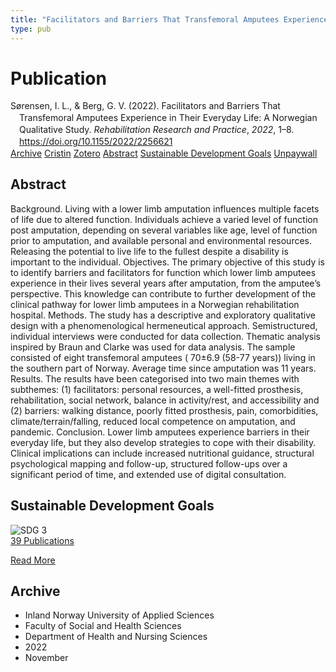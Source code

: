 ```yaml
---
title: "Facilitators and Barriers That Transfemoral Amputees Experience in Their Everyday Life: A Norwegian Qualitative Study"
type: pub
---
```

<h1>Publication</h1>
<article id="csl-bib-container-KI5MTLJ9" class="csl-bib-container">
  <div class="csl-bib-body" style="line-height: 1.35; padding-left: 1em; text-indent:-1em;">
  <div class="csl-entry">S&#xF8;rensen, I. L., &amp; Berg, G. V. (2022). Facilitators and Barriers That Transfemoral Amputees Experience in Their Everyday Life: A Norwegian Qualitative Study. <i>Rehabilitation Research and Practice</i>, <i>2022</i>, 1&#x2013;8. <a href="https://doi.org/10.1155/2022/2256621">https://doi.org/10.1155/2022/2256621</a></div>
</div>
  <div class="csl-bib-buttons">
    <a href="#taxonomy-article-KI5MTLJ9" class="csl-bib-button">Archive</a>
    <a href="https://app.cristin.no/results/show.jsf?id=2071310" alt="Cristin URL" class="csl-bib-button">Cristin</a>
    <a href="http://zotero.org/groups/5022929/items/KI5MTLJ9" alt="Zotero URL" class="csl-bib-button">Zotero</a>
    <a href="#abstract-article-KI5MTLJ9" class="csl-bib-button">Abstract</a>
    <a href="#sdg-article-KI5MTLJ9" class="csl-bib-button">Sustainable Development Goals</a>
    <a href="https://downloads.hindawi.com/journals/rerp/2022/2256621.pdf" class="csl-bib-button">Unpaywall</a>
  </div>
  <div id="csl-bib-meta-container-KI5MTLJ9"></div>
</article>
<div id="csl-bib-meta-KI5MTLJ9" class="csl-bib-meta">
  <article id="abstract-article-KI5MTLJ9" class="abstract-article">
    <h1>Abstract</h1>
    Background. Living with a lower limb amputation influences multiple facets of life due to altered function. Individuals achieve a varied level of function post amputation, depending on several variables like age, level of function prior to amputation, and available personal and environmental resources. Releasing the potential to live life to the fullest despite a disability is important to the individual. Objectives. The primary objective of this study is to identify barriers and facilitators for function which lower limb amputees experience in their lives several years after amputation, from the amputee’s perspective. This knowledge can contribute to further development of the clinical pathway for lower limb amputees in a Norwegian rehabilitation hospital. Methods. The study has a descriptive and exploratory qualitative design with a phenomenological hermeneutical approach. Semistructured, individual interviews were conducted for data collection. Thematic analysis inspired by Braun and Clarke was used for data analysis. The sample consisted of eight transfemoral amputees ( 70±6.9 (58-77 years)) living in the southern part of Norway. Average time since amputation was 11 years. Results. The results have been categorised into two main themes with subthemes: (1) facilitators: personal resources, a well-fitted prosthesis, rehabilitation, social network, balance in activity/rest, and accessibility and (2) barriers: walking distance, poorly fitted prosthesis, pain, comorbidities, climate/terrain/falling, reduced local competence on amputation, and pandemic. Conclusion. Lower limb amputees experience barriers in their everyday life, but they also develop strategies to cope with their disability. Clinical implications can include increased nutritional guidance, structural psychological mapping and follow-up, structured follow-ups over a significant period of time, and extended use of digital consultation.
  </article>
  <article id="sdg-article-KI5MTLJ9" class="sdg-article">
    <h1>Sustainable Development Goals</h1>
    <div class="sdg-container"><div id="sdg3" class="sdg">
<img src="{{< params subfolder >}}images/sdg/sdg03_en.png" class="image" alt="SDG 3">
<div class="sdg-overlay">
<a href="{{< params subfolder >}}en/archive/?sdg=3#archive" class="sdg-publication-count"><span>39</span> Publications</a>
<p><a href="https://sdgs.un.org/goals/goal3" class="sdg-read-more">Read More</a></p>
</div>
</div></div>
  </article>
  <article id="taxonomy-article-KI5MTLJ9" class="taxonomy-article">
    <h1>Archive</h1>
    <ul>
      <li>Inland Norway University of Applied Sciences</li>
      <li>Faculty of Social and Health Sciences</li>
      <li>Department of Health and Nursing Sciences</li>
      <li>2022</li>
      <li>November</li>
    </ul>
  </article>
</div>
